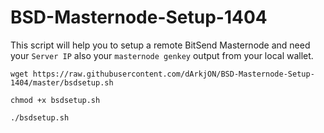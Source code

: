 # BSD-Masternode-Setup-1404
This script will help you to setup a remote BitSend Masternode and need 
your `Server IP` also your `masternode genkey` output from your local wallet.

`wget https://raw.githubusercontent.com/dArkjON/BSD-Masternode-Setup-1404/master/bsdsetup.sh`

`chmod +x bsdsetup.sh`

`./bsdsetup.sh`
